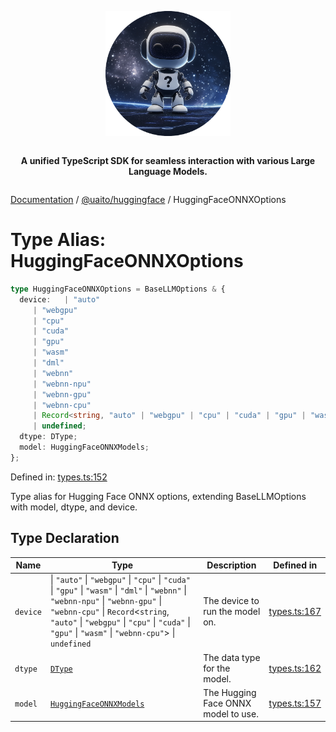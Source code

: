 <div style="display:flex; flex-direction:column; align-items:center;">
<p align="center">
  <img src="../UAITO.png" alt="UAITO Logo" width="200"/>
</p>

<p align="center">
  <strong>A unified TypeScript SDK for seamless interaction with various Large Language Models.</strong>
</p>
</div>

[Documentation](README.md) / [@uaito/huggingface](@uaito.huggingface.md) / HuggingFaceONNXOptions

# Type Alias: HuggingFaceONNXOptions

```ts
type HuggingFaceONNXOptions = BaseLLMOptions & {
  device:   | "auto"
     | "webgpu"
     | "cpu"
     | "cuda"
     | "gpu"
     | "wasm"
     | "dml"
     | "webnn"
     | "webnn-npu"
     | "webnn-gpu"
     | "webnn-cpu"
     | Record<string, "auto" | "webgpu" | "cpu" | "cuda" | "gpu" | "wasm" | "webnn-cpu">
     | undefined;
  dtype: DType;
  model: HuggingFaceONNXModels;
};
```

Defined in: [types.ts:152](https://github.com/elribonazo/uaito/blob/7d193aae630d32597c1be974f6ce03fc7e0727a3/packages/huggingFace/src/types.ts#L152)

Type alias for Hugging Face ONNX options, extending BaseLLMOptions with model, dtype, and device.

## Type Declaration

| Name | Type | Description | Defined in |
| ------ | ------ | ------ | ------ |
| `device` | \| `"auto"` \| `"webgpu"` \| `"cpu"` \| `"cuda"` \| `"gpu"` \| `"wasm"` \| `"dml"` \| `"webnn"` \| `"webnn-npu"` \| `"webnn-gpu"` \| `"webnn-cpu"` \| `Record`\<`string`, `"auto"` \| `"webgpu"` \| `"cpu"` \| `"cuda"` \| `"gpu"` \| `"wasm"` \| `"webnn-cpu"`\> \| `undefined` | The device to run the model on. | [types.ts:167](https://github.com/elribonazo/uaito/blob/7d193aae630d32597c1be974f6ce03fc7e0727a3/packages/huggingFace/src/types.ts#L167) |
| `dtype` | [`DType`](@uaito.huggingface.TypeAlias.DType.md) | The data type for the model. | [types.ts:162](https://github.com/elribonazo/uaito/blob/7d193aae630d32597c1be974f6ce03fc7e0727a3/packages/huggingFace/src/types.ts#L162) |
| `model` | [`HuggingFaceONNXModels`](@uaito.huggingface.Enumeration.HuggingFaceONNXModels.md) | The Hugging Face ONNX model to use. | [types.ts:157](https://github.com/elribonazo/uaito/blob/7d193aae630d32597c1be974f6ce03fc7e0727a3/packages/huggingFace/src/types.ts#L157) |
